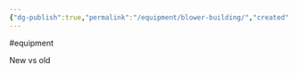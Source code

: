 ```yaml
---
{"dg-publish":true,"permalink":"/equipment/blower-building/","created":"2025-01-02T10:46:45.466-06:00"}
---
```


#equipment 

New vs old